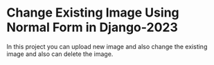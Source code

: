 # Change Existing Image Using Normal Form in Django-2023
 In this project you can upload new image and also change the existing image and also can delete the image.
